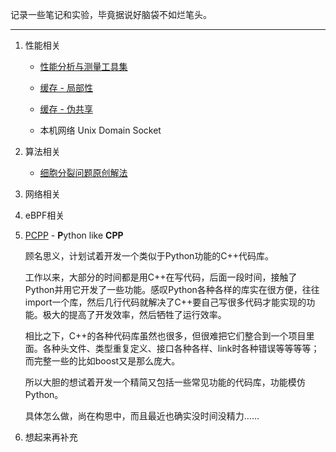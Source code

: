 记录一些笔记和实验，毕竟据说好脑袋不如烂笔头。

---

1. 性能相关
   
   - [性能分析与测量工具集](https://github.com/yuchuanwang/perfkit)
   
   - [缓存 - 局部性](https://github.com/yuchuanwang/docs/blob/main/Performance/Locality_of_reference.md)
   
   - [缓存 - 伪共享](https://github.com/yuchuanwang/docs/blob/main/Performance/False_sharing.md)
      
   - 本机网络 Unix Domain Socket

2. 算法相关
   
   - [细胞分裂问题原创解法](https://github.com/yuchuanwang/docs/blob/main/Algorithm/Cells_count.md)

3. 网络相关

4. eBPF相关

5. [PCPP](https://github.com/yuchuanwang/pcpp) - **P**ython like **CPP**
   
   顾名思义，计划试着开发一个类似于Python功能的C++代码库。
   
   工作以来，大部分的时间都是用C++在写代码，后面一段时间，接触了Python并用它开发了一些功能。感叹Python各种各样的库实在很方便，往往import一个库，然后几行代码就解决了C++要自己写很多代码才能实现的功能。极大的提高了开发效率，然后牺牲了运行效率。
   
   相比之下，C++的各种代码库虽然也很多，但很难把它们整合到一个项目里面。各种头文件、类型重复定义、接口各种各样、link时各种错误等等等等；而完整一些的比如boost又是那么庞大。
   
   所以大胆的想试着开发一个精简又包括一些常见功能的代码库，功能模仿Python。
   
   具体怎么做，尚在构思中，而且最近也确实没时间没精力……

6. 想起来再补充
